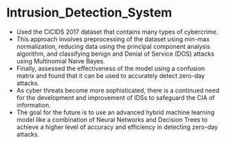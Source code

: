 # Intrusion_Detection_System

- Used the CICIDS 2017 dataset that contains many types of cybercrime. 
- This approach involves preprocessing of the dataset using min-max normalization, reducing data using the principal component analysis algorithm, and classifying benign and Denial of Service (DOS) attacks using Multinomial Naive Bayes. 
- Finally, assessed the effectiveness of the model using a confusion matrix and found that it can be used to accurately detect zero-day attacks. 
- As cyber threats become more sophisticated, there is a continued need for the development and improvement of IDSs to safeguard the CIA of information. 
- The goal for the future is to use an advanced hybrid machine learning model like a combination of Neural Networks and Decision Trees to achieve a higher level of accuracy and efficiency in detecting zero-day attacks.

